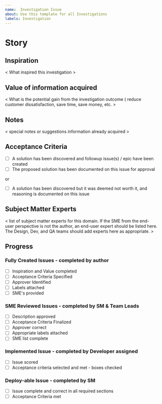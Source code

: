 ```yaml
---
name:  Investigation Issue
about: Use this template for all Investigations
labels: Investigation
---
```


# Story
## Inspiration
< What inspired this investigation >

## Value of information acquired
< What is the potential gain from the investigation outcome ( reduce customer dissatisfaction, save time, save money, etc. >

## Notes
< special notes or suggestions information already acquired > 

## Acceptance Criteria
- [ ] A solution has been discovered and followup issue(s) / epic have been created
- [ ] The proposed solution has been documented on this issue for approval

or

- [ ] A solution has been discovered but it was deemed not worth it, and reasoning is documented on this issue

## Subject Matter Experts
< list of subject matter experts for this domain. If the SME from the end-user perspective is not the author, an end-user expert should be listed here. The Design, Dev, and QA teams should add experts here as appropriate. >

## Progress
### Fully Created Issues - completed by author
- [ ] Inspiration and Value completed
- [ ] Acceptance Criteria Specified
- [ ] Approver Identified
- [ ] Labels attached
- [ ] SME's provided

### SME Reviewed Issues - completed by SM & Team Leads
- [ ] Description approved
- [ ] Acceptance Criteria Finalized
- [ ] Approver correct
- [ ] Appropriate labels attached
- [ ] SME list complete

### Implemented Issue - completed by Developer assigned
- [ ] Issue scored
- [ ] Acceptance criteria selected and met - boxes checked

### Deploy-able Issue - completed by SM
- [ ] Issue complete and correct in all required sections
- [ ] Acceptance Criteria met
